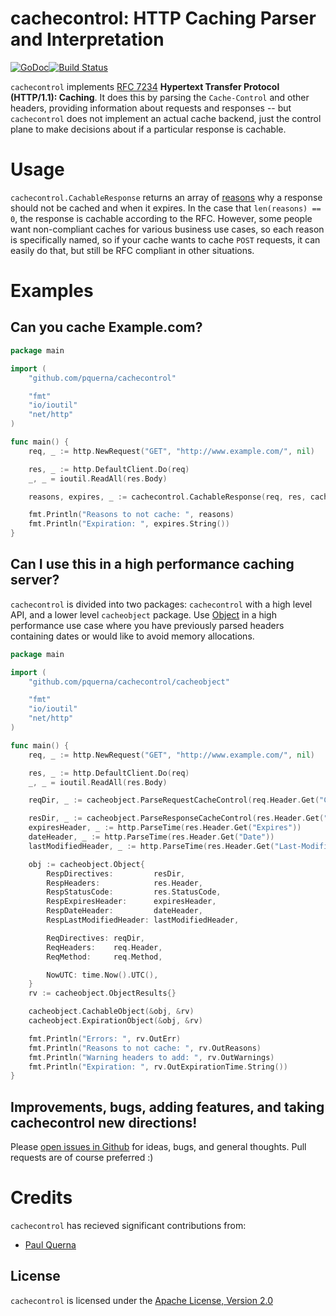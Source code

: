 # cachecontrol: HTTP Caching Parser and Interpretation

[![GoDoc](https://godoc.org/github.com/pquerna/cachecontrol?status.svg)](https://godoc.org/github.com/pquerna/cachecontrol)[![Build Status](https://travis-ci.org/pquerna/cachecontrol.svg?branch=main)](https://travis-ci.org/pquerna/cachecontrol)

 

`cachecontrol` implements [RFC 7234](http://tools.ietf.org/html/rfc7234) __Hypertext Transfer Protocol (HTTP/1.1): Caching__.  It does this by parsing the `Cache-Control` and other headers, providing information about requests and responses -- but `cachecontrol` does not implement an actual cache backend, just the control plane to make decisions about if a particular response is cachable.

# Usage

`cachecontrol.CachableResponse` returns an array of [reasons](https://godoc.org/github.com/pquerna/cachecontrol/cacheobject#Reason) why a response should not be cached and when it expires.  In the case that `len(reasons) == 0`, the response is cachable according to the RFC.  However, some people want non-compliant caches for various business use cases, so each reason is specifically named, so if your cache wants to cache `POST` requests, it can easily do that, but still be RFC compliant in other situations.

# Examples

## Can you cache Example.com?

```go
package main

import (
	"github.com/pquerna/cachecontrol"

	"fmt"
	"io/ioutil"
	"net/http"
)

func main() {
	req, _ := http.NewRequest("GET", "http://www.example.com/", nil)

	res, _ := http.DefaultClient.Do(req)
	_, _ = ioutil.ReadAll(res.Body)

	reasons, expires, _ := cachecontrol.CachableResponse(req, res, cachecontrol.Options{})

	fmt.Println("Reasons to not cache: ", reasons)
	fmt.Println("Expiration: ", expires.String())
}
```

## Can I use this in a high performance caching server?

`cachecontrol` is divided into two packages: `cachecontrol` with a high level API, and a lower level `cacheobject` package.  Use [Object](https://godoc.org/github.com/pquerna/cachecontrol/cacheobject#Object) in a high performance use case where you have previously parsed headers containing dates or would like to avoid memory allocations.

```go
package main

import (
	"github.com/pquerna/cachecontrol/cacheobject"

	"fmt"
	"io/ioutil"
	"net/http"
)

func main() {
	req, _ := http.NewRequest("GET", "http://www.example.com/", nil)

	res, _ := http.DefaultClient.Do(req)
	_, _ = ioutil.ReadAll(res.Body)

	reqDir, _ := cacheobject.ParseRequestCacheControl(req.Header.Get("Cache-Control"))

	resDir, _ := cacheobject.ParseResponseCacheControl(res.Header.Get("Cache-Control"))
	expiresHeader, _ := http.ParseTime(res.Header.Get("Expires"))
	dateHeader, _ := http.ParseTime(res.Header.Get("Date"))
	lastModifiedHeader, _ := http.ParseTime(res.Header.Get("Last-Modified"))

	obj := cacheobject.Object{
		RespDirectives:         resDir,
		RespHeaders:            res.Header,
		RespStatusCode:         res.StatusCode,
		RespExpiresHeader:      expiresHeader,
		RespDateHeader:         dateHeader,
		RespLastModifiedHeader: lastModifiedHeader,

		ReqDirectives: reqDir,
		ReqHeaders:    req.Header,
		ReqMethod:     req.Method,

		NowUTC: time.Now().UTC(),
	}
	rv := cacheobject.ObjectResults{}

	cacheobject.CachableObject(&obj, &rv)
	cacheobject.ExpirationObject(&obj, &rv)

	fmt.Println("Errors: ", rv.OutErr)
	fmt.Println("Reasons to not cache: ", rv.OutReasons)
	fmt.Println("Warning headers to add: ", rv.OutWarnings)
	fmt.Println("Expiration: ", rv.OutExpirationTime.String())
}
```

## Improvements, bugs, adding features, and taking cachecontrol new directions!

Please [open issues in Github](https://github.com/pquerna/cachecontrol/issues) for ideas, bugs, and general thoughts.  Pull requests are of course preferred :)

# Credits

`cachecontrol` has recieved significant contributions from:

* [Paul Querna](https://github.com/pquerna) 

## License

`cachecontrol` is licensed under the [Apache License, Version 2.0](./LICENSE)
